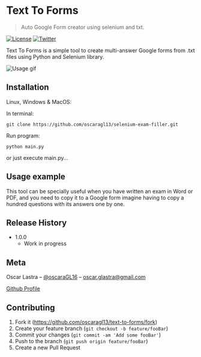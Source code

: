 # Text To Forms
> Auto Google Form creator using selenium and txt.

[![License][Github-license]][Github-url]
[![Twitter][twitter-followers]][twitter-url]

Text To Forms is a simple tool to create multi-answer Google forms from .txt files using Python and Selenium library.

![Usage gif](https://i.imgur.com/4IXwUZo.gif)

## Installation

Linux, Windows & MacOS:

In terminal:
```
git clone https://github.com/oscaragl13/selenium-exam-filler.git
```

Run program:
```
python main.py
```
or just execute main.py...

## Usage example

This tool can be specially useful when you have written an exam in Word or PDF, and you need to copy it to a Google form imagine having to copy a hundred questions with its answers one by one.

## Release History

* 1.0.0
    * Work in progress

## Meta

Oscar Lastra – [@oscaraGL16](https://twitter.com/oscaragl16) – oscar.glastra@gmail.com

<!-- LICENSE INFORMATION -->

[Github Profile][Github-url]

## Contributing

1. Fork it (<https://github.com/oscaragl13/text-to-forms/fork>)
2. Create your feature branch (`git checkout -b feature/fooBar`)
3. Commit your changes (`git commit -am 'Add some fooBar'`)
4. Push to the branch (`git push origin feature/fooBar`)
5. Create a new Pull Request

<!-- Markdown link & img dfn's -->
[twitter-url]: https://twitter.com/oscaragl16
[Github-url]: https://github.com/oscaragl13/text-to-forms/
[Github-license]: https://img.shields.io/github/license/oscaragl13/text-to-forms
[twitter-followers]: https://img.shields.io/twitter/follow/oscaragl16.svg?style=social&label=Follow
